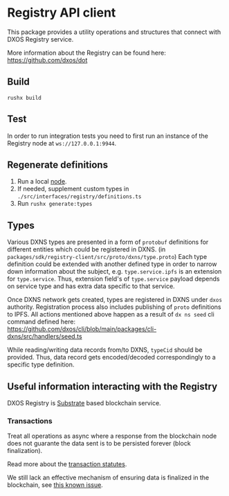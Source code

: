 # Registry API client

This package provides a utility operations and structures that connect with
DXOS Registry service.

More information about the Registry can be found here: https://github.com/dxos/dot

## Build

`rushx build`

## Test

In order to run integration tests you need to first run an instance of the Registry
node at `ws://127.0.0.1:9944`.

## Regenerate definitions

1. Run a local [node](https://github.com/dxos/dot).
2. If needed, supplement custom types in `./src/interfaces/registry/definitions.ts`
3. Run `rushx generate:types`

## Types

Various DXNS types are presented in a form of `protobuf` definitions for different entities which could be registered in DXNS. (in `packages/sdk/registry-client/src/proto/dxns/type.proto`) Each type definition could be extended with another defined type in order to narrow down information about the subject, e.g. `type.service.ipfs` is an extension for `type.service`. Thus, extension field's of `type.service` payload depends on service type and has extra data specific to that service.

Once DXNS network gets created, types are registered in DXNS under `dxos` authority. Registration process also includes publishing of `proto` definitions to IPFS. All actions mentioned above happen as a result of `dx ns seed` cli command defined here: https://github.com/dxos/cli/blob/main/packages/cli-dxns/src/handlers/seed.ts

While reading/writing data records from/to DXNS, `typeCid` should be provided. Thus, data record gets encoded/decoded correspondingly to a specific type definition.

## Useful information interacting with the Registry

DXOS Registry is [Substrate](https://substrate.dev/) based blockchain service.

### Transactions

Treat all operations as async where a response from the blockchain node does not
guarante the data sent is to be persisted forever (block finalization).

Read more about the [transaction statutes](https://substrate.dev/rustdocs/latest/sp_transaction_pool/enum.TransactionStatus.html).

We still lack an effective mechanism of ensuring data is finalized in the blockchain, see [this known issue](https://github.com/dxos/dot/issues/167).